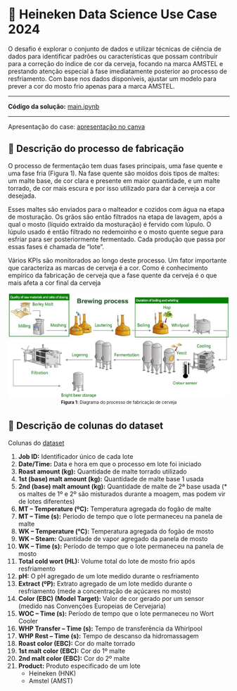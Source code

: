 # 🍺 Heineken Data Science Use Case 2024

O desafio é explorar o conjunto de dados e utilizar técnicas de ciência de dados para identificar padrões ou características que possam contribuir para a correção do índice de cor da cerveja, focando na marca AMSTEL e prestando atenção especial à fase imediatamente posterior ao processo de resfriamento. Com base nos dados disponíveis, ajustar um modelo para prever a cor do mosto frio apenas para a marca AMSTEL.

---

**Código da solução:** [main.ipynb](main.ipynb)

---

Apresentação do case: [apresentação no canva](https://www.canva.com/design/DAF6X03yKjk/T-H9tcz5mCuqDqAlMrVyCg/edit?utm_content=DAF6X03yKjk&utm_campaign=designshare&utm_medium=link2&utm_source=sharebutton)

## 📄 Descrição do processo de fabricação

O processo de fermentação tem duas fases principais, uma fase quente e uma fase fria (Figura 1). Na fase quente são moídos dois tipos de maltes: um malte base, de cor clara e presente em maior quantidade, e um malte torrado, de cor mais escura e por isso utilizado para dar à cerveja a cor desejada.

Esses maltes são enviados para o malteador e cozidos com água na etapa de mosturação. Os grãos são então filtrados na etapa de lavagem, após a qual o mosto (líquido extraído da mosturação) é fervido com lúpulo. O lúpulo usado é então filtrado no redemoinho e o mosto quente segue para esfriar para ser posteriormente fermentado. Cada produção que passa por essas fases é chamada de “lote”.

Vários KPIs são monitorados ao longo deste processo. Um fator importante que caracteriza as marcas de cerveja é a cor.
Como é conhecimento empírico da fabricação de cerveja que a fase quente da cerveja é o que mais afeta a cor final da cerveja

<img src="img/brewing_process_diagram.png" style="display: block; margin: 0 auto" />
<div style="text-align: center;"><sub><sup><b>Figura 1:</b> Diagrama do processo de fabricação de cerveja</sup></sub></div>

## 🔎 Descrição de colunas do dataset

Colunas do [dataset](./dataset.csv)

1. **Job ID:** Identificador único de cada lote
2. **Date/Time:** Data e hora em que o processo em lote foi iniciado
3. **Roast amount (kg):** Quantidade de malte torrado utilizado
4. **1st (base) malt amount (kg):** Quantidade de malte base 1 usada
5. **2nd (base) malt amount (kg):** Quantidade de malte de 2ª base usada (* os maltes de 1º e 2º são misturados durante a moagem, mas podem vir de lotes diferentes)
6. **MT – Temperature (ºC):** Temperatura agregada do fogão de malte
7. **MT – Time (s):** Período de tempo que o lote permaneceu na panela de malte
8. **WK – Temperature (°C):** Temperatura agregada do fogão de mosto
9. **WK – Steam:** Quantidade de vapor agregado da panela de mosto
10. **WK – Time (s):** Período de tempo que o lote permaneceu na panela de mosto
11. **Total cold wort (HL):** Volume total do lote de mosto frio após resfriamento
12. **pH:** O pH agregado de um lote medido durante o resfriamento
13. **Extract (ºP):** Extrato agregado de um lote medido durante o resfriamento (mede a concentração de açúcares no mosto)
14. **Color (EBC) (Model Target):** Valor de cor gerado por um sensor (medido nas Convenções Europeias de Cervejaria)
15. **WOC – Time (s):** Período de tempo que o lote permaneceu no Wort Cooler
16. **WHP Transfer – Time (s):** Tempo de transferência da Whirlpool
17. **WHP Rest – Time (s):** Tempo de descanso da hidromassagem
18. **Roast color (EBC):** Cor do malte torrado
19. **1st malt color (EBC):** Cor do 1º malte
20. **2nd malt color (EBC):** Cor do 2º malte
21. **Product:** Produto especificado de um lote
    - Heineken (HNK)
    - Amstel (AMST)